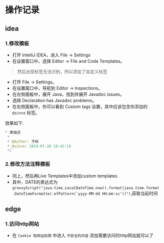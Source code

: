 # 操作记录

## idea

### 1.修改模板

- 打开 IntelliJ IDEA，进入 File -> Settings
- 在设置窗口中，选择 Editor -> File and Code Templates。

>然后出现标签无法识别，所以添加了自定义标签

- 打开 File -> Settings。
- 在设置窗口中，导航到 Editor -> Inspections。
- 在左侧面板中，展开 Java，找到并展开 Javadoc issues。
- 选择 Declaration has Javadoc problems。
- 在右侧面板中，你可以看到 Custom tags 设置，其中应该包含你添加的`@since` 标签。

效果如下:

``` java
* 类描述
 *
 * @Author: 不秋
 * @since: 2024-07-28 18:42:14
 */
```

### 2.修改方法注释模板

- 同上，然后再Live Templates中添加custom templates
- 其中，DATE的表达式为`groovyScript("java.time.LocalDateTime.now().format(java.time.format.DateTimeFormatter.ofPattern('yyyy-MM-dd HH:mm:ss'))")`,获取当前时间

## edge

### 1.访问http网站

- 在 `Cookie 和网站权限` 中进入 `不安全的内容` 添加需要访问的http网站就可以了
